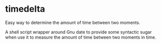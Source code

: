 timedelta
=========

Easy way to determine the amount of time between two moments.

A shell script wrapper around Gnu date to provide some syntactic sugar
when use it to measure the amount of time between two moments in time.
